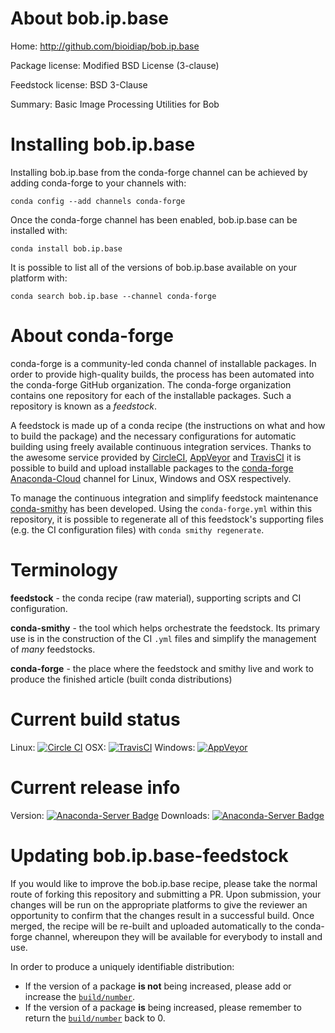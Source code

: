 About bob.ip.base
=================

Home: http://github.com/bioidiap/bob.ip.base

Package license: Modified BSD License (3-clause)

Feedstock license: BSD 3-Clause

Summary: Basic Image Processing Utilities for Bob



Installing bob.ip.base
======================

Installing bob.ip.base from the conda-forge channel can be achieved by adding conda-forge to your channels with:

```
conda config --add channels conda-forge
```

Once the conda-forge channel has been enabled, bob.ip.base can be installed with:

```
conda install bob.ip.base
```

It is possible to list all of the versions of bob.ip.base available on your platform with:

```
conda search bob.ip.base --channel conda-forge
```


About conda-forge
=================

conda-forge is a community-led conda channel of installable packages.
In order to provide high-quality builds, the process has been automated into the
conda-forge GitHub organization. The conda-forge organization contains one repository 
for each of the installable packages. Such a repository is known as a *feedstock*.

A feedstock is made up of a conda recipe (the instructions on what and how to build
the package) and the necessary configurations for automatic building using freely
available continuous integration services. Thanks to the awesome service provided by
[CircleCI](https://circleci.com/), [AppVeyor](http://www.appveyor.com/)
and [TravisCI](https://travis-ci.org/) it is possible to build and upload installable
packages to the [conda-forge](https://anaconda.org/conda-forge)
[Anaconda-Cloud](http://docs.anaconda.org/) channel for Linux, Windows and OSX respectively.

To manage the continuous integration and simplify feedstock maintenance
[conda-smithy](http://github.com/conda-forge/conda-smithy) has been developed.
Using the ``conda-forge.yml`` within this repository, it is possible to regenerate all of
this feedstock's supporting files (e.g. the CI configuration files) with ``conda smithy regenerate``.


Terminology
===========

**feedstock** - the conda recipe (raw material), supporting scripts and CI configuration.

**conda-smithy** - the tool which helps orchestrate the feedstock.
                   Its primary use is in the construction of the CI ``.yml`` files
                   and simplify the management of *many* feedstocks.

**conda-forge** - the place where the feedstock and smithy live and work to
                  produce the finished article (built conda distributions)

Current build status
====================
Linux: [![Circle CI](https://circleci.com/gh/conda-forge/bob.ip.base-feedstock.svg?style=svg)](https://circleci.com/gh/conda-forge/bob.ip.base-feedstock)
OSX: [![TravisCI](https://travis-ci.org/conda-forge/bob.ip.base-feedstock.svg?branch=master)](https://travis-ci.org/conda-forge/bob.ip.base-feedstock) 
Windows: [![AppVeyor](https://ci.appveyor.com/api/projects/status/github/conda-forge/bob.ip.base-feedstock?svg=True)](https://ci.appveyor.com/project/conda-forge/bob.ip.base-feedstock/branch/master)

Current release info
====================
Version: [![Anaconda-Server Badge](https://anaconda.org/conda-forge/bob.ip.base/badges/version.svg)](https://anaconda.org/conda-forge/bob.ip.base)
Downloads: [![Anaconda-Server Badge](https://anaconda.org/conda-forge/bob.ip.base/badges/downloads.svg)](https://anaconda.org/conda-forge/bob.ip.base)


Updating bob.ip.base-feedstock
==============================

If you would like to improve the bob.ip.base recipe, please take the normal
route of forking this repository and submitting a PR. Upon submission, your changes will
be run on the appropriate platforms to give the reviewer an opportunity to confirm that the
changes result in a successful build. Once merged, the recipe will be re-built and uploaded
automatically to the conda-forge channel, whereupon they will be available for everybody to
install and use.

In order to produce a uniquely identifiable distribution:
 * If the version of a package **is not** being increased, please add or increase
   the [``build/number``](http://conda.pydata.org/docs/building/meta-yaml.html#build-number-and-string). 
 * If the version of a package **is** being increased, please remember to return
   the [``build/number``](http://conda.pydata.org/docs/building/meta-yaml.html#build-number-and-string)
   back to 0.
